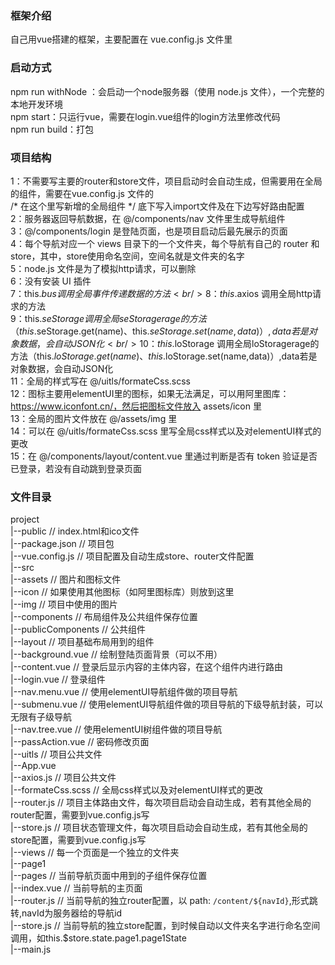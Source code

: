 ### 框架介绍
自己用vue搭建的框架，主要配置在 vue.config.js 文件里
### 启动方式
npm run withNode ：会启动一个node服务器（使用 node.js 文件），一个完整的本地开发环境 <br/>
npm start：只运行vue，需要在login.vue组件的login方法里修改代码<br/>
npm run build：打包
### 项目结构
1：不需要写主要的router和store文件，项目启动时会自动生成，但需要用在全局的组件，需要在vue.config.js 文件的<br/> /*  在这个里写新增的全局组件  */ 底下写入import文件及在下边写好路由配置<br/>
2：服务器返回导航数据，在 @/components/nav 文件里生成导航组件<br/>
3：@/components/login 是登陆页面，也是项目启动后最先展示的页面<br/>
4：每个导航对应一个 views 目录下的一个文件夹，每个导航有自己的 router 和 store，其中，store使用命名空间，空间名就是文件夹的名字<br/>
5：node.js 文件是为了模拟http请求，可以删除<br/>
6：没有安装 UI 插件<br/>
7：this.$bus 调用全局事件传递数据的方法<br/>
8：this.$axios 调用全局http请求的方法<br/>
9：this.$seStorage 调用全局seStoragerage的方法（this.$seStorage.get(name)、this.$seStorage.set(name,data)）,data若是对象数据，会自动JSON化<br/>
10：this.$loStorage 调用全局loStoragerage的方法（this.$loStorage.get(name)、this.$loStorage.set(name,data)）,data若是对象数据，会自动JSON化<br/>
11：全局的样式写在 @/uitls/formateCss.scss<br/>
12：图标主要用elementUI里的图标，如果无法满足，可以用阿里图库：https://www.iconfont.cn/，然后把图标文件放入 assets/icon 里<br/>
13：全局的图片文件放在 @/assets/img 里<br/>
14：可以在 @/uitls/formateCss.scss 里写全局css样式以及对elementUI样式的更改<br/>
15：在 @/components/layout/content.vue 里通过判断是否有 token 验证是否已登录，若没有自动跳到登录页面<br/>
### 文件目录
project        
	|--public  // index.html和ico文件          
  |--package.json   // 项目包      
  |--vue.config.js  // 项目配置及自动生成store、router文件配置        
  |--src       
        |--assets    // 图片和图标文件         
      |--icon // 如果使用其他图标（如阿里图标库）则放到这里      
      |--img  // 项目中使用的图片       
      |--components  // 布局组件及公共组件保存位置          
          |--publicComponents  // 公共组件       
          |--layout  // 项目基础布局用到的组件        
             |--background.vue  // 绘制登陆页面背景（可以不用）         
             |--content.vue  // 登录后显示内容的主体内容，在这个组件内进行路由         
             |--login.vue  // 登录组件         
             |--nav.menu.vue  // 使用elementUI导航组件做的项目导航      
             |--submenu.vue  // 使用elementUI导航组件做的项目导航的下级导航封装，可以无限有子级导航        
             |--nav.tree.vue  // 使用elementUI树组件做的项目导航        
             |--passAction.vue  // 密码修改页面          
      |--uitls  // 项目公共文件         
          |--App.vue         
          |--axios.js  // 项目公共文件      
          |--formateCss.scss  // 全局css样式以及对elementUI样式的更改          
          |--router.js  // 项目主体路由文件，每次项目启动会自动生成，若有其他全局的router配置，需要到vue.config.js写        
          |--store.js  // 项目状态管理文件，每次项目启动会自动生成，若有其他全局的store配置，需要到vue.config.js写          
      |--views  // 每一个页面是一个独立的文件夹        
          |--page1      
              |--pages // 当前导航页面中用到的子组件保存位置        
              |--index.vue  // 当前导航的主页面      
              |--router.js  // 当前导航的独立router配置，以 path: `/content/${navId}`,形式跳转,navId为服务器给的导航id          
              |--store.js   // 当前导航的独立store配置，到时候自动以文件夹名字进行命名空间调用，如this.$store.state.page1.page1State      
      |--main.js         
